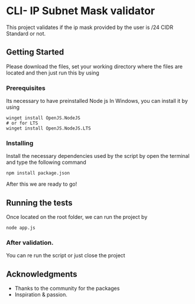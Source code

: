 # CLI- IP Subnet Mask validator

This project validates if the ip mask provided by the user is /24 CIDR Standard or not.

## Getting Started
Please download the files, set your working directory where the files are located and then just run this by using 

### Prerequisites

Its necessary to have preinstalled Node js
In Windows, you can install it by using

```
winget install OpenJS.NodeJS
# or for LTS
winget install OpenJS.NodeJS.LTS
```


### Installing

Install the necessary dependencies used by the script by open the terminal and type the following command

```
npm install package.json
```

After this we are ready to go!

## Running the tests

Once located on the root folder, we can run the project by
```
node app.js
```


### After validation.

You can re run the script or just close the project

## Acknowledgments

* Thanks to the community for the packages
* Inspiration & passion.


